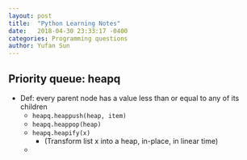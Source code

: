 ```yaml
---
layout: post
title:  "Python Learning Notes"
date:   2018-04-30 23:33:17 -0400
categories: Programming questions
author: Yufan Sun
---
```

 ## Priority queue: heapq
  * Def: every parent node has a value less than or equal to any of its children
    - `heapq.heappush(heap, item)`
    - `heapq.heappop(heap)`
    - `heapq.heapify(x)` 
        + (Transform list x into a heap, in-place, in linear time)
    - 
     
     

